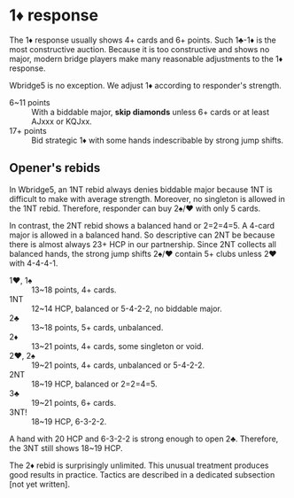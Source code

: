 1♦ response
===========
The 1♦ response usually shows 4+ cards and 6+ points.  Such 1♣-1♦ is the most
constructive auction.  Because it is too constructive and shows no major,
modern bridge players make many reasonable adjustments to the 1♦ response.

Wbridge5 is no exception.  We adjust 1♦ according to responder's strength.

<dl>
  <dt>6~11 points</dt>
  <dd>With a biddable major, <strong>skip diamonds</strong> unless 6+ cards or at least AJxxx or KQJxx.</dd>

  <dt>17+ points</dt>
  <dd>Bid strategic 1♦ with some hands indescribable by strong jump shifts.</dd>
</dl>

Opener's rebids
---------------
In Wbridge5, an 1NT rebid always denies biddable major because 1NT is difficult
to make with average strength.  Moreover, no singleton is allowed in the 1NT
rebid.  Therefore, responder can buy 2♠/♥ with only 5 cards.

In contrast, the 2NT rebid shows a balanced hand or 2=2=4=5.  A 4-card major is
allowed in a balanced hand.  So descriptive can 2NT be because there is almost
always 23+ HCP in our partnership.  Since 2NT collects all balanced hands, the
strong jump shifts 2♠/♥ contain 5+ clubs unless 2♥ with 4-4-4-1.

<dl>
  <dt>1♥, 1♠</dt>
  <dd>13~18 points, 4+ cards.</dd>

  <dt>1NT</dt>
  <dd>12~14 HCP, balanced or 5-4-2-2, no biddable major.</dd>

  <dt>2♣</dt>
  <dd>13~18 points, 5+ cards, unbalanced.</dd>

  <dt>2♦</dt>
  <dd>13~21 points, 4+ cards, some singleton or void.</dd>

  <dt>2♥, 2♠</dt>
  <dd>19~21 points, 4+ cards, unbalanced or 5-4-2-2.</dd>

  <dt>2NT</dt>
  <dd>18~19 HCP, balanced or 2=2=4=5.</dd>

  <dt>3♣</dt>
  <dd>19~21 points, 6+ cards.</dd>

  <dt>3NT!</dt>
  <dd>18~19 HCP, 6-3-2-2.</dd>
</dl>

A hand with 20 HCP and 6-3-2-2 is strong enough to open 2♣.  Therefore, the 3NT
still shows 18~19 HCP.

The 2♦ rebid is surprisingly unlimited.  This unusual treatment produces good
results in practice.  Tactics are described in a dedicated subsection [not yet
written].
